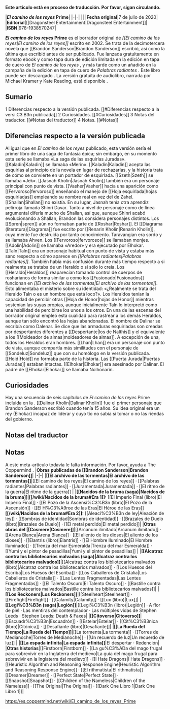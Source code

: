 **Este artículo está en proceso de traducción. Por favor, sigan circulando.**


|***El camino de los reyes* Prime**|
|-|-|
||
|**Fecha original**|7 de julio de 2020|
|**Editorial**|[[Dragonsteel Entertainment\|Dragonsteel Entertainment]]|
|**ISBN**|978-1938570247|

***El camino de los reyes* Prime** es el borrador original de *[[El camino de los reyes\|El camino de los reyes]]* escrito en 2002. Se trata de la decimotercera novela que [[Brandon Sanderson\|Brandon Sanderson]] escribió, así como la última que escribió antes de ser publicado. Fue lanzada gratuitamente en formato ebook y como tapa dura de edición limitada en la edición en tapa de cuero de *El camino de los reyes* , y más tarde como un añadido en la campaña de la edición en tapa de cuero de *Palabras radiantes* . Este libro puede ser descargado . La versión gratuita de audiolibro, narrada por Michael Kramer y Kate Reading, está disponible .

## Sumario

1 Diferencias respecto a la versión publicada. [[#Diferencias respecto a la versi.C3.B3n publicada]] 
2 Curiosidades. [[#Curiosidades]] 
3 Notas del traductor. [[#Notas del traductor]] 
4 Notas. [[#Notas]] 


## Diferencias respecto a la versión publicada
Al igual que en *El camino de los reyes* publicado, esta versión sería el primer libro de una saga de fantasía épica; sin embargo, en su momento esta serie se llamaba «La saga de las esquirlas Juradas».
[[Kaladin\|Kaladin]] se llamaba «Merin».
[[Kaladin\|Kaladin]] acepta las esquirlas al principio de la novela en lugar de rechazarlas, y la historia trata de cómo se convierte en un portador de esquirlada.
[[Szeth\|Szeth]] se llamaba «Jek».
[[Jasnah Kholin\|Jasnah Kholin]] también era un personaje principal con punto de vista.
[[Vasher\|Vasher]] hacía una aparición como [[Fervoroso\|fervoroso]] enseñando el manejo de [[Hoja esquirlada\|hojas esquirladas]] empleando su nombre real en vez del de Zahel.
[[Shallan\|Shallan]] no existía. En su lugar, Jasnah tenía otra aprendiz pelirroja llamada Shinri Davar. Tanto a nivel de personaje como de línea argumental difería mucho de Shallan, así que, aunque Shinri acabó evolucionando a Shallan, Brandon las considera personajes distintos.
Los [[Spren\|spren]] aún no formaban parte de [[Roshar\|Roshar]].
El [[Diagrama (literatura)\|Diagrama]] fue escrito por [[Renarin Kholin\|Renarin Kholin]], cuya mente fue destruida por tanto conocimiento.
Taravangian era sordo y se llamaba Ahven.
Los [[Fervoroso\|fervorosos]] se llamaban monjes.
[[Adolin\|Adolin]] se llamaba «Aredor» y era ejecutado por Elhokar.
[[Taln\|Taln]] era un personaje habitual con punto de vista y estaba más sano respecto a cómo aparece en *[[Palabras radiantes\|Palabras radiantes]]*. También había más confusión durante más tiempo respecto a si realmente se trataba de un Heraldo o si sólo lo creía.
Los [[Heraldo\|Heraldos]] reaparecían tomando control de cuerpos de rosharianos de forma similar a como los [[Fusionado\|Fusionados]] funcionan en *[[El archivo de las tormentas\|El archivo de las tormentas]]*. Esto alimentaba el misterio sobre su identidad: «¿Realmente se trata del Heraldo Taln o es un hombre que está loco?».
Los Heraldos tenían la capacidad de percibir otras [[Hoja de Honor\|hojas de Honor]] mientras sostenían las suyas propias, aunque inicialmente Taln lo interpretó como una habilidad de percibirse los unos a los otros. En una de las escenas del borrador original empleó esta cualidad para rastrear a los demás Heraldos, aunque tan sólo encontró las hojas abandonadas.
El nombre de Dalinar se escribía como Dalenar.
Se dice que las armaduras esquirladas son creadas por despertantes diferentes a [[Despertante\|los de Nalthis]] y el equivalente a los [[Moldeador de almas\|moldeadores de almas]].
A excepción de una, todos los Heraldos eran hombres.
[[Lhan\|Lhan]] era un personaje con punto de vista, aunque compartía más similitudes con el personaje de [[Sondeluz\|Sondeluz]] que con su homólogo en la versión publicada.
[[Hoid\|Hoid]] no formaba parte de la historia.
Las [[Puerta Jurada\|Puertas Juradas]] estaban intactas.
[[Elhokar\|Elhokar]] era asesinado por Dalinar.
El padre de [[Elhokar\|Elhokar]] se llamaba Nolhonarin.
## Curiosidades
Hay una secuencia de seis capítulos de *El camino de los reyes* Prime incluida en la .
[[Dalinar Kholin\|Dalinar Kholin]] fue el primer personaje que Brandon Sanderson escribió cuando tenía 15 años. Su idea original era un rey (Elhokar) incapaz de liderar y cuyo tío no sabía si tomar o no las riendas del gobierno.
## Notas del traductor

## Notas

A este meta-artículo todavía le falta información. Por favor, ayuda a The Coppermind .
|**Obras publicadas de [[Brandon Sanderson\|Brandon Sanderson]]**|
|-|-|
|**[[El archivo de las tormentas\|El archivo de las tormentas]]**|[[El camino de los reyes\|El camino de los reyes]] · [[Palabras radiantes\|Palabras radiantes]] · [[Juramentada\|Juramentada]] · [[El ritmo de la guerra\|El ritmo de la guerra]] |
|**[[Nacidos de la bruma (saga)\|Nacidos de la bruma]]**|**[[/wiki/Nacidos de la bruma#Era 1]]:** [[El Imperio Final (libro)\|El Imperio Final]] · [[El Pozo de la Ascensi%C3%B3n (libro)\|El Pozo de la Ascensión]] · [[El H%C3%A9roe de las Eras\|El Héroe de las Eras]] **[[/wiki/Nacidos de la bruma#Era 2]]:** [[Aleaci%C3%B3n de ley\|Aleación de ley]] · [[Sombras de identidad\|Sombras de identidad]] · [[Brazales de Duelo (libro)\|Brazales de Duelo]] · [[El metal perdido\|El metal perdido]]|
|**Otras obras del [[Cosmere\|Cosmere]]**|[[Arcanum ilimitado\|Arcanum ilimitado]] · [[Arena Blanca\|Arena Blanca]] · [[El aliento de los dioses\|El aliento de los dioses]] · [[Elantris (libro)\|Elantris]] · [[El Hombre Iluminado\|El Hombre Iluminado]] · [[Trenza del mar Esmeralda\|Trenza del mar Esmeralda]] · [[Yumi y el pintor de pesadillas\|Yumi y el pintor de pesadillas]] |
|**[[Alcatraz contra los bibliotecarios malvados (saga)\|Alcatraz contra los bibliotecarios malvados]]**|[[Alcatraz contra los bibliotecarios malvados (libro)\|Alcatraz contra los bibliotecarios malvados]] · [[Los Huesos del Escriba\|Los Huesos del Escriba]] · [[Los Caballeros de Cristalia\|Los Caballeros de Cristalia]] · [[Las Lentes Fragmentadas\|Las Lentes Fragmentadas]] · [[El Talento Oscuro\|El Talento Oscuro]] · [[Bastille contra los bibliotecarios malvados\|Bastille contra los bibliotecarios malvados]]|
|**[[Los Reckoners\|Los Reckoners]]**|[[Steelheart\|Steelheart]] · [[Firefight\|Firefight]] · [[Calamity\|Calamity]] · [[Lux (libro)\|Lux]]|
|**[[Legi%C3%B3n (saga)\|Legión]]**|[[Legi%C3%B3n (libro)\|Legión]] · A flor de piel · Las mentiras del contemplador · Las múltiples vidas de Stephen Leeds · Stephen Leeds: Death & Faxes|
|**[[Citoverso\|Citoverso]]**|[[Escuadr%C3%B3n\|Escuadrón]] · [[Estelar\|Estelar]] · [[Cit%C3%B3nica (libro)\|Citónica]] · [[Desafiante (libro)\|Desafiante]]|
|**[[La Rueda del Tiempo\|La Rueda del Tiempo]]**|[[La tormenta\|La tormenta]] · [[Torres de Medianoche\|Torres de Medianoche]] · [[Un recuerdo de luz\|Un recuerdo de luz]] |
|**[[La espada infinita\|La espada infinita]]**|El despertar · Redención|
|**Otras historias**|[[Firstborn\|Firstborn]] · [[La gu%C3%ADa del mago frugal para sobrevivir en la Inglaterra del medievo\|La guía del mago frugal para sobrevivir en la Inglaterra del medievo]] · [[I Hate Dragons\|I Hate Dragons]] · [[Heuristic Algorithm and Reasoning Response Engine\|Heuristic Algorithm and Reasoning Response Engine]] · [[El rithmatista\|El rithmatista]] [[Dreamer\|Dreamer]] · [[Perfect State\|Perfect State]] · [[Snapshot\|Snapshot]] · [[Children of the Nameless\|Children of the Nameless]] · [[The Original\|The Original]] · [[Dark One Libro 1\|Dark One Libro 1]]|



https://es.coppermind.net/wiki/El_camino_de_los_reyes_Prime